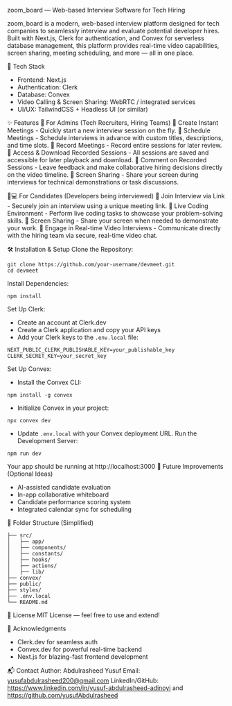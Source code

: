 zoom_board — Web-based Interview Software for Tech Hiring

zoom_board is a modern, web-based interview platform designed for tech companies to seamlessly interview and evaluate potential developer hires. Built with Next.js, Clerk for authentication, and Convex for serverless database management, this platform provides real-time video capabilities, screen sharing, meeting scheduling, and more — all in one place.

🚀 Tech Stack
- Frontend: Next.js
- Authentication: Clerk
- Database: Convex
- Video Calling & Screen Sharing: WebRTC / integrated services
- UI/UX: TailwindCSS + Headless UI (or similar)

✨ Features
👥 For Admins (Tech Recruiters, Hiring Teams)
🔹 Create Instant Meetings - Quickly start a new interview session on the fly.
🔹 Schedule Meetings - Schedule interviews in advance with custom titles, descriptions, and time slots.
🔹 Record Meetings - Record entire sessions for later review.
🔹 Access & Download Recorded Sessions - All sessions are saved and accessible for later playback and download.
🔹 Comment on Recorded Sessions - Leave feedback and make collaborative hiring decisions directly on the video timeline.
🔹 Screen Sharing - Share your screen during interviews for technical demonstrations or task discussions.

👨💻 For Candidates (Developers being interviewed)
🔸 Join Interview via Link - Securely join an interview using a unique meeting link.
🔸 Live Coding Environment - Perform live coding tasks to showcase your problem-solving skills.
🔸 Screen Sharing - Share your screen when needed to demonstrate your work.
🔸 Engage in Real-time Video Interviews - Communicate directly with the hiring team via secure, real-time video chat.

🛠️ Installation & Setup
Clone the Repository:

```
git clone https://github.com/your-username/devmeet.git
cd devmeet
```
Install Dependencies:

```
npm install
```
Set Up Clerk:
- Create an account at Clerk.dev
- Create a Clerk application and copy your API keys
- Add your Clerk keys to the `.env.local` file:
```
NEXT_PUBLIC_CLERK_PUBLISHABLE_KEY=your_publishable_key
CLERK_SECRET_KEY=your_secret_key
```
Set Up Convex:
- Install the Convex CLI:
```
npm install -g convex
```
- Initialize Convex in your project:
```
npx convex dev
```
- Update `.env.local` with your Convex deployment URL.
Run the Development Server:
```
npm run dev
```
Your app should be running at http://localhost:3000
🧪 Future Improvements (Optional Ideas)
- AI-assisted candidate evaluation
- In-app collaborative whiteboard
- Candidate performance scoring system
- Integrated calendar sync for scheduling

📁 Folder Structure (Simplified)
```
├── src/
│   ├── app/
│   ├── components/
│   ├── constants/
│   ├── hooks/
│   ├── actions/
│   ├── lib/
├── convex/
├── public/
├── styles/
├── .env.local
└── README.md

```
📜 License
MIT License — feel free to use and extend!

🙌 Acknowledgments
- Clerk.dev for seamless auth
- Convex.dev for powerful real-time backend
- Next.js for blazing-fast frontend development

📬 Contact
Author: Abdulrasheed Yusuf
Email: yusufabdulrasheed200@gmail.com
LinkedIn/GitHub: https://www.linkedin.com/in/yusuf-abdulrasheed-adinoyi and https://github.com/yusufAbdulrasheed
